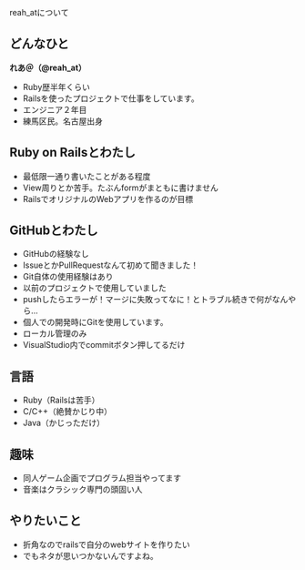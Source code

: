 reah_atについて
## どんなひと
**れあ＠（@reah_at）**

* Ruby歴半年くらい
* Railsを使ったプロジェクトで仕事をしています。
* エンジニア２年目
* 練馬区民。名古屋出身

## Ruby on Railsとわたし
* 最低限一通り書いたことがある程度
 * View周りとか苦手。たぶんformがまともに書けません
 * RailsでオリジナルのWebアプリを作るのが目標

## GitHubとわたし
* GitHubの経験なし
 * IssueとかPullRequestなんて初めて聞きました！
* Git自体の使用経験はあり
 * 以前のプロジェクトで使用していました
 * pushしたらエラーが！マージに失敗ってなに！とトラブル続きで何がなんやら…
* 個人での開発時にGitを使用しています。
 * ローカル管理のみ
 * VisualStudio内でcommitボタン押してるだけ

## 言語
* Ruby（Railsは苦手）
* C/C++（絶賛かじり中）
* Java（かじっただけ）

## 趣味
* 同人ゲーム企画でプログラム担当やってます
* 音楽はクラシック専門の頭固い人

## やりたいこと
* 折角なのでrailsで自分のwebサイトを作りたい
* でもネタが思いつかないんですよね。
